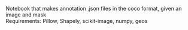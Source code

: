 Notebook that makes annotation .json files in the coco format, given an image and mask\
Requirements: Pillow, Shapely, scikit-image, numpy, geos
